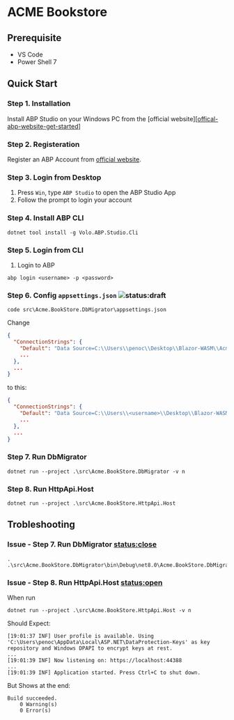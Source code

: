 # ACME Bookstore
## Prerequisite
- VS Code
- Power Shell 7
## Quick Start
### Step 1. Installation
Install ABP Studio on your Windows PC from the [official website][[offical-abp-website-get-started]]
### Step 2. Registeration
Register an ABP Account from [official website][offical-abp-website-register].
### Step 3. Login from Desktop
1. Press `Win`, type `ABP Studio` to open the ABP Studio App
2. Follow the prompt to login your account

### Step 4. Install ABP CLI

```pwsh
dotnet tool install -g Volo.ABP.Studio.Cli 
```
### Step 5. Login from CLI
1. Login to ABP
```pwsh
abp login <username> -p <password>
```
### Step 6. Config `appsettings.json` ![status:draft]
```pwsh
code src\Acme.BookStore.DbMigrator\appsettings.json
```
Change 
```json
{
  "ConnectionStrings": {
    "Default": "Data Source=C:\\Users\\penoc\\Desktop\\Blazor-WASM\\Acme.BookStoreBookStore.db;"
    ...
  },
  ...
}
```
to this:
```json
{
  "ConnectionStrings": {
    "Default": "Data Source=C:\\Users\\<username>\\Desktop\\Blazor-WASM\\Acme.BookStoreBookStore.db;"
    ...
  },
  ...
}
```
### Step 7. Run DbMigrator
```pwsh
dotnet run --project .\src\Acme.BookStore.DbMigrator -v n
```

### Step 8. Run HttpApi.Host
```pwsh
dotnet run --project .\src\Acme.BookStore.HttpApi.Host
```

## Trobleshooting
### Issue - Step 7. Run DbMigrator [status:close]
```pwsh
. .\src\Acme.BookStore.DbMigrator\bin\Debug\net8.0\Acme.BookStore.DbMigrator.exe
```
### Issue - Step 8. Run HttpApi.Host [status:open]
When run
```
dotnet run --project .\src\Acme.BookStore.HttpApi.Host -v n
```
Should Expect:
```
[19:01:37 INF] User profile is available. Using 'C:\Users\penoc\AppData\Local\ASP.NET\DataProtection-Keys' as key repository and Windows DPAPI to encrypt keys at rest.
...
[19:01:39 INF] Now listening on: https://localhost:44388
...
[19:01:39 INF] Application started. Press Ctrl+C to shut down.
```
But Shows at the end:
```
Build succeeded.
    0 Warning(s)
    0 Error(s)
```

[offical-abp-website-get-started]: https://abp.io/get-started
[offical-abp-website-register]: https://account.abp.io/Account/Register
[status:draft]: https://img.shields.io/badge/draft-red
[status:close]: https://img.shields.io/badge/close-green
[status:open]: https://img.shields.io/badge/open-red
